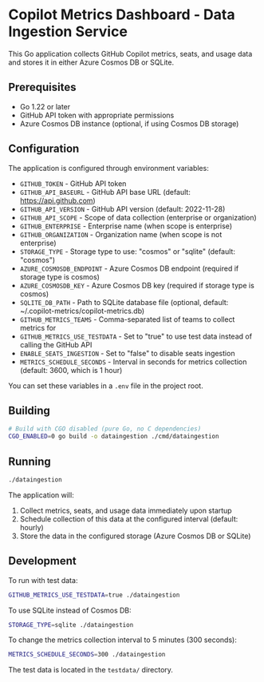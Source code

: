 # Copilot Metrics Dashboard - Data Ingestion Service

This Go application collects GitHub Copilot metrics, seats, and usage data and stores it in either Azure Cosmos DB or SQLite.

## Prerequisites

- Go 1.22 or later
- GitHub API token with appropriate permissions
- Azure Cosmos DB instance (optional, if using Cosmos DB storage)

## Configuration

The application is configured through environment variables:

- `GITHUB_TOKEN` - GitHub API token
- `GITHUB_API_BASEURL` - GitHub API base URL (default: https://api.github.com)
- `GITHUB_API_VERSION` - GitHub API version (default: 2022-11-28)
- `GITHUB_API_SCOPE` - Scope of data collection (enterprise or organization)
- `GITHUB_ENTERPRISE` - Enterprise name (when scope is enterprise)
- `GITHUB_ORGANIZATION` - Organization name (when scope is not enterprise)
- `STORAGE_TYPE` - Storage type to use: "cosmos" or "sqlite" (default: "cosmos")
- `AZURE_COSMOSDB_ENDPOINT` - Azure Cosmos DB endpoint (required if storage type is cosmos)
- `AZURE_COSMOSDB_KEY` - Azure Cosmos DB key (required if storage type is cosmos)
- `SQLITE_DB_PATH` - Path to SQLite database file (optional, default: ~/.copilot-metrics/copilot-metrics.db)
- `GITHUB_METRICS_TEAMS` - Comma-separated list of teams to collect metrics for
- `GITHUB_METRICS_USE_TESTDATA` - Set to "true" to use test data instead of calling the GitHub API
- `ENABLE_SEATS_INGESTION` - Set to "false" to disable seats ingestion
- `METRICS_SCHEDULE_SECONDS` - Interval in seconds for metrics collection (default: 3600, which is 1 hour)

You can set these variables in a `.env` file in the project root.

## Building

```bash
# Build with CGO disabled (pure Go, no C dependencies)
CGO_ENABLED=0 go build -o dataingestion ./cmd/dataingestion
```

## Running

```bash
./dataingestion
```

The application will:
1. Collect metrics, seats, and usage data immediately upon startup
2. Schedule collection of this data at the configured interval (default: hourly)
3. Store the data in the configured storage (Azure Cosmos DB or SQLite)

## Development

To run with test data:

```bash
GITHUB_METRICS_USE_TESTDATA=true ./dataingestion
```

To use SQLite instead of Cosmos DB:

```bash
STORAGE_TYPE=sqlite ./dataingestion
```

To change the metrics collection interval to 5 minutes (300 seconds):

```bash
METRICS_SCHEDULE_SECONDS=300 ./dataingestion
```

The test data is located in the `testdata/` directory.
